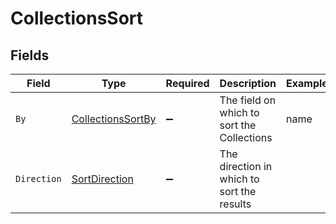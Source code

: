 # CollectionsSort


## Fields

| Field                                                             | Type                                                              | Required                                                          | Description                                                       | Example                                                           |
| ----------------------------------------------------------------- | ----------------------------------------------------------------- | ----------------------------------------------------------------- | ----------------------------------------------------------------- | ----------------------------------------------------------------- |
| `By`                                                              | [CollectionsSortBy](../../Models/Components/CollectionsSortBy.md) | :heavy_minus_sign:                                                | The field on which to sort the Collections                        | name                                                              |
| `Direction`                                                       | [SortDirection](../../Models/Components/SortDirection.md)         | :heavy_minus_sign:                                                | The direction in which to sort the results                        |                                                                   |
